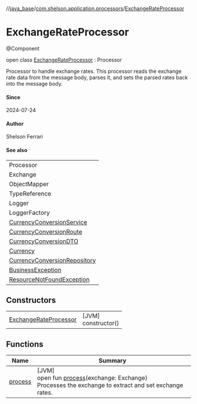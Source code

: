 //[java_base](../../../index.md)/[com.shelson.application.processors](../index.md)/[ExchangeRateProcessor](index.md)

# ExchangeRateProcessor

@Component

open class [ExchangeRateProcessor](index.md) : Processor

Processor to handle exchange rates. This processor reads the exchange rate data from the message body, parses it, and sets the parsed rates back into the message body.

#### Since

2024-07-24

#### Author

Shelson Ferrari

#### See also

| |
|---|
| Processor |
| Exchange |
| ObjectMapper |
| TypeReference |
| Logger |
| LoggerFactory |
| [CurrencyConversionService](../../com.shelson.application.service/-currency-conversion-service/index.md) |
| [CurrencyConversionRoute](../../com.shelson.application.routes/-currency-conversion-route/index.md) |
| [CurrencyConversionDTO](../../com.shelson.application.dto/-currency-conversion-d-t-o/index.md) |
| [Currency](../../com.shelson.domain.model/-currency/index.md) |
| [CurrencyConversionRepository](../../com.shelson.domain.repository/-currency-conversion-repository/index.md) |
| [BusinessException](../../com.shelson.infrastructure.exception/-business-exception/index.md) |
| [ResourceNotFoundException](../../com.shelson.infrastructure.exception/-resource-not-found-exception/index.md) |

## Constructors

| | |
|---|---|
| [ExchangeRateProcessor](-exchange-rate-processor.md) | [JVM]<br>constructor() |

## Functions

| Name | Summary |
|---|---|
| [process](process.md) | [JVM]<br>open fun [process](process.md)(exchange: Exchange)<br>Processes the exchange to extract and set exchange rates. |
